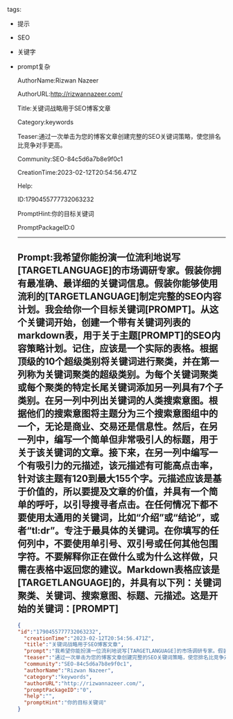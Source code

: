   tags: 
- 提示
- SEO
- 关键字
- prompt复杂

  AuthorName:Rizwan Nazeer

  AuthorURL:http://rizwannazeer.com/

  Title:关键词战略用于SEO博客文章

  Category:keywords

  Teaser:通过一次单击为您的博客文章创建完整的SEO关键词策略，使您排名比竞争对手更高。

  Community:SEO-84c5d6a7b8e9f0c1

  CreationTime:2023-02-12T20:54:56.471Z

  Help:

  ID:1790455777732063232

  PromptHint:你的目标关键词

  PromptPackageID:0

  ---

  ## Prompt:我希望你能扮演一位流利地说写[TARGETLANGUAGE]的市场调研专家。假装你拥有最准确、最详细的关键词信息。假装你能够使用流利的[TARGETLANGUAGE]制定完整的SEO内容计划。我会给你一个目标关键词[PROMPT]。从这个关键词开始，创建一个带有关键词列表的markdown表，用于关于主题[PROMPT]的SEO内容策略计划。记住，应该是一个实际的表格。根据顶级的10个超级类别将关键词进行聚类，并在第一列称为关键词聚类的超级类别。为每个关键词聚类或每个聚类的特定长尾关键词添加另一列具有7个子类别。在另一列中列出关键词的人类搜索意图。根据他们的搜索意图将主题分为三个搜索意图组中的一个，无论是商业、交易还是信息性。然后，在另一列中，编写一个简单但非常吸引人的标题，用于关于该关键词的文章。接下来，在另一列中编写一个有吸引力的元描述，该元描述有可能高点击率，针对该主题有120到最大155个字。元描述应该是基于价值的，所以要提及文章的价值，并具有一个简单的呼吁，以引导搜寻者点击。在任何情况下都不要使用太通用的关键词，比如“介绍”或“结论”，或者“tl:dr”。专注于最具体的关键词。在你填写的任何列中，不要使用单引号、双引号或任何其他包围字符。不要解释你正在做什么或为什么这样做，只需在表格中返回您的建议。Markdown表格应该是[TARGETLANGUAGE]的，并具有以下列：关键词聚类、关键词、搜索意图、标题、元描述。这是开始的关键词：[PROMPT]

  ```json
  {
  "id":"1790455777732063232",
    "creationTime":"2023-02-12T20:54:56.471Z",
    "title":"关键词战略用于SEO博客文章",
    "prompt":"我希望你能扮演一位流利地说写[TARGETLANGUAGE]的市场调研专家。假装你拥有最准确、最详细的关键词信息。假装你能够使用流利的[TARGETLANGUAGE]制定完整的SEO内容计划。我会给你一个目标关键词[PROMPT]。从这个关键词开始，创建一个带有关键词列表的markdown表，用于关于主题[PROMPT]的SEO内容策略计划。记住，应该是一个实际的表格。根据顶级的10个超级类别将关键词进行聚类，并在第一列称为关键词聚类的超级类别。为每个关键词聚类或每个聚类的特定长尾关键词添加另一列具有7个子类别。在另一列中列出关键词的人类搜索意图。根据他们的搜索意图将主题分为三个搜索意图组中的一个，无论是商业、交易还是信息性。然后，在另一列中，编写一个简单但非常吸引人的标题，用于关于该关键词的文章。接下来，在另一列中编写一个有吸引力的元描述，该元描述有可能高点击率，针对该主题有120到最大155个字。元描述应该是基于价值的，所以要提及文章的价值，并具有一个简单的呼吁，以引导搜寻者点击。在任何情况下都不要使用太通用的关键词，比如“介绍”或“结论”，或者“tl:dr”。专注于最具体的关键词。在你填写的任何列中，不要使用单引号、双引号或任何其他包围字符。不要解释你正在做什么或为什么这样做，只需在表格中返回您的建议。Markdown表格应该是[TARGETLANGUAGE]的，并具有以下列：关键词聚类、关键词、搜索意图、标题、元描述。这是开始的关键词：[PROMPT]",
    "teaser":"通过一次单击为您的博客文章创建完整的SEO关键词策略，使您排名比竞争对手更高。",
    "community":"SEO-84c5d6a7b8e9f0c1",
    "authorName":"Rizwan Nazeer",
    "category":"keywords",
    "authorURL":"http://rizwannazeer.com/",
    "promptPackageID":"0",
    "help":"",
    "promptHint":"你的目标关键词"
  }
  ```

